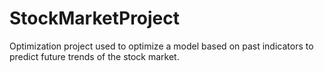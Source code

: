 # StockMarketProject
Optimization project used to optimize a model based on past indicators to predict future trends of the stock market.
